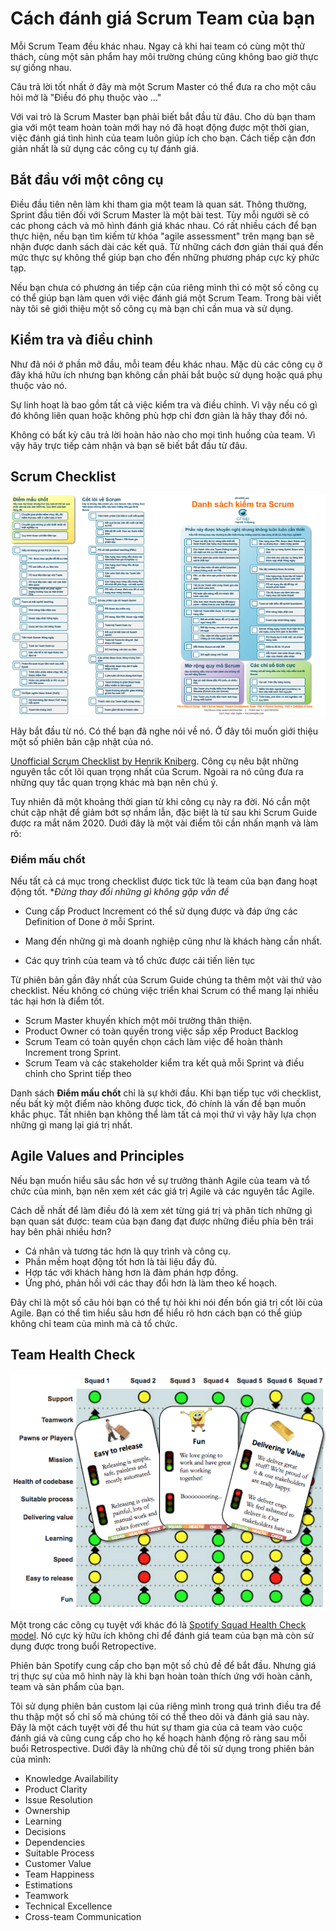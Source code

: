 # Cách đánh giá Scrum Team của bạn

Mỗi Scrum Team đều khác nhau. Ngay cả khi hai team có cùng một thử thách, cùng một sản phẩm hay môi trường chúng cũng không bao giờ thực sự giống nhau. 

Câu trả lời tốt nhất ở đây mà một Scrum Master có thể đưa ra cho một câu hỏi mở là "Điều đó phụ thuộc vào ..."

Với vai trò là Scrum Master bạn phải biết bắt đầu từ đâu. Cho dù bạn tham gia với một team hoàn toàn mới hay nó đã hoạt động được một thời gian, việc đánh giá tình hình của team luôn giúp ích cho bạn. Cách tiếp cận đơn giản nhất là sử dụng các công cụ tự đánh giá.

## Bắt đầu với một công cụ

Điều đầu tiên nên làm khi tham gia một team là quan sát. Thông thường, Sprint đầu tiên đối với Scrum Master là một bài test. Tùy mỗi người sẽ có các phong cách và mô hình đánh giá khác nhau.
Có rất nhiều cách để bạn thực hiện, nếu bạn tìm kiếm từ khóa "agile assessment" trên mạng bạn sẽ nhận được danh sách dài các kết quả. Từ những cách đơn giản thái quá đến mức thực sự không thể giúp bạn cho đến những phương pháp cực kỳ phức tạp.

Nếu bạn chưa có phương án tiếp cận của riêng mình thì có một số công cụ có thể giúp bạn làm quen với việc đánh giá một Scrum Team. Trong bài viết này tôi sẽ giới thiệu một số công cụ mà bạn chỉ cần mua và sử dụng.

## Kiểm tra và điều chỉnh

Như đã nói ở phần mở đầu, mỗi team đều khác nhau. Mặc dù các công cụ ở đây khá hữu ích nhưng bạn không cần phải bắt buộc sử dụng hoặc quá phụ thuộc vào nó.

Sự linh hoạt là bao gồm tất cả việc kiểm tra và điều chỉnh. Vì vậy nếu có gì đó không liên quan hoặc không phù hợp chỉ đơn giản là hãy thay đổi nó.

Không có bất kỳ câu trả lời hoàn hảo nào cho mọi tình huống của team. Vì vậy hãy trực tiếp cảm nhận và bạn sẽ biết bắt đầu từ đâu.

## Scrum Checklist

![](/scrum-checklist.png)

Hãy bắt đầu từ nó. Có thể bạn đã nghe nói về nó. Ở đây tôi muốn giới thiệu một số phiên bản cập nhật của nó.

[Unofficial Scrum Checklist by Henrik Kniberg](https://www.crisp.se/gratis-material-och-guider/scrum-checklist). Công cụ nêu bật những nguyên tắc cốt lõi quan trọng nhất của Scrum. Ngoài ra nó cũng đưa ra những quy tắc quan trọng khác mà bạn nên chú ý.

Tuy nhiên đã một khoảng thời gian từ khi công cụ này ra đời. Nó cần một chút cập nhật để giảm bớt sợ nhầm lẫn, đặc biệt là từ sau khi Scrum Guide được ra mắt năm 2020. Dưới đây là một vài điểm tôi cần nhấn mạnh và làm rõ:

### Điểm mấu chốt

Nếu tất cả cá mục trong checklist được tick tức là team của bạn đang hoạt động tốt. **Đừng thay đổi những gì không gặp vấn đề*

- Cung cấp Product Increment có thể sử dụng được và đáp ứng các Definition of Done ở mỗi Sprint.

- Mang đến những gì mà doanh nghiệp cũng như là khách hàng cần nhất.

- Các quy trình của team và tổ chức được cải tiến liên tục

Từ phiên bản gần đây nhất của Scrum Guide chúng ta thêm một vài thứ vào checklist. Nếu không có chúng việc triển khai Scrum có thể mang lại nhiều tác hại hơn là điểm tốt.

- Scrum Master khuyến khích một môi trường thân thiện.
- Product Owner có toàn quyền trong việc sắp xếp Product Backlog
- Scrum Team có toàn quyền chọn cách làm việc để hoàn thành Increment trong Sprint.
- Scrum Team và các stakeholder kiểm tra kết quả mỗi Sprint và điều chỉnh cho Sprint tiếp theo

Danh sách **Điểm mấu chốt** chỉ là sự khởi đầu. Khi bạn tiếp tục với checklist, nếu bất kỳ một điểm nào không được tick, đó chính là vấn đề bạn muốn khắc phục. Tất nhiên bạn không thể làm tất cả mọi thứ vì vậy hãy lựa chọn những gì mang lại giá trị nhất.

## Agile Values and Principles

Nếu bạn muốn hiểu sâu sắc hơn về sự trưởng thành Agile của team và tổ chức của mình, bạn nên xem xét các giá trị Agile và các nguyên tắc Agile.

Cách dễ nhất để làm điều đó là xem xét từng giá trị và phân tích những gì bạn quan sát được: team của bạn đang đạt được những điều phía bên trái hay bên phải nhiều hơn?

- Cá nhân và tương tác hơn là quy trình và công cụ.
- Phần mềm hoạt động tốt hơn là tài liệu đầy đủ.
- Hợp tác với khách hàng hơn là đàm phán hợp đồng.
- Ứng phó, phản hồi với các thay đổi hơn là làm theo kế hoạch.

Đây chỉ là một số câu hỏi bạn có thể tự hỏi khi nói đến bốn giá trị cốt lõi của Agile. Bạn có thể tìm hiểu sâu hơn để hiểu rõ hơn cách bạn có thể giúp không chỉ team của mình mà cả tổ chức.

## Team Health Check

![](/squad-health-check-model-overview-1.png)

Một trong các công cụ tuyệt với khác đó là [Spotify Squad Health Check model](https://engineering.atspotify.com/2014/09/16/squad-health-check-model/). Nó cực kỳ hữu ích không chỉ để đánh giá team của bạn mà còn sử dụng được trong buổi Retropective.

Phiên bản Spotify cung cấp cho bạn một số chủ đề để bắt đầu. Nhưng giá trị thực sự của mô hình này là khi bạn hoàn toàn thích ứng với hoàn cảnh, team và sản phẩm của bạn.

Tôi sử dụng phiên bản custom lại của riêng mình trong quá trình điều tra để thu thập một số chỉ số mà chúng tôi có thể theo dõi và đánh giá sau này. Đây là một cách tuyệt vời để thu hút sự tham gia của cả team vào cuộc đánh giá và cũng cung cấp cho họ kế hoạch hành động rõ ràng sau mỗi buổi Retrospective. Dưới đây là những chủ đề tôi sử dụng trong phiên bản của mình:

- Knowledge Availability
- Product Clarity
- Issue Resolution
- Ownership
- Learning
- Decisions
- Dependencies
- Suitable Process
- Customer Value
- Team Happiness
- Estimations
- Teamwork
- Technical Excellence
- Cross-team Communication











